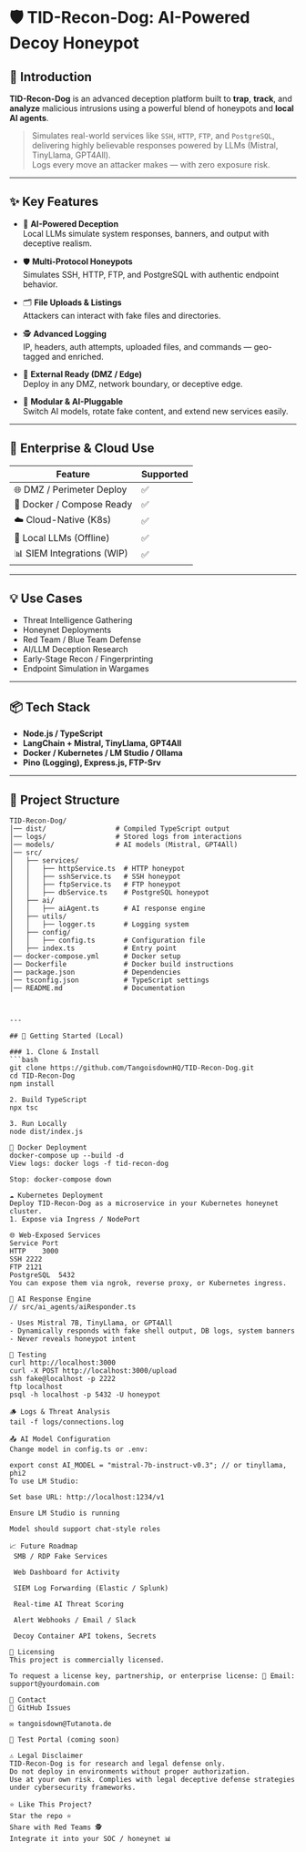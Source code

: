 # 🛡️ TID-Recon-Dog: AI-Powered Decoy Honeypot

## 📌 Introduction

**TID-Recon-Dog** is an advanced deception platform built to **trap**, **track**, and **analyze** malicious intrusions using a powerful blend of honeypots and **local AI agents**.

> Simulates real-world services like `SSH`, `HTTP`, `FTP`, and `PostgreSQL`, delivering highly believable responses powered by LLMs (Mistral, TinyLlama, GPT4All).  
> Logs every move an attacker makes — with zero exposure risk.

---

## ✨ Key Features

- 🧠 **AI-Powered Deception**  
  Local LLMs simulate system responses, banners, and output with deceptive realism.

- 🛡️ **Multi-Protocol Honeypots**  
  Simulates SSH, HTTP, FTP, and PostgreSQL with authentic endpoint behavior.

- 🗂️ **File Uploads & Listings**  
  Attackers can interact with fake files and directories.

- 🕵️ **Advanced Logging**  
  IP, headers, auth attempts, uploaded files, and commands — geo-tagged and enriched.

- 📡 **External Ready (DMZ / Edge)**  
  Deploy in any DMZ, network boundary, or deceptive edge.

- 🧱 **Modular & AI-Pluggable**  
  Switch AI models, rotate fake content, and extend new services easily.

---

## 💼 Enterprise & Cloud Use

| Feature                     | Supported |
|----------------------------|-----------|
| 🌐 DMZ / Perimeter Deploy  | ✅         |
| 🐳 Docker / Compose Ready  | ✅         |
| ☁️ Cloud-Native (K8s)      | ✅         |
| 🧠 Local LLMs (Offline)    | ✅         |
| 📊 SIEM Integrations (WIP) | ✅         |

---

## 💡 Use Cases

- Threat Intelligence Gathering  
- Honeynet Deployments  
- Red Team / Blue Team Defense  
- AI/LLM Deception Research  
- Early-Stage Recon / Fingerprinting  
- Endpoint Simulation in Wargames

---

## 📦 Tech Stack

- **Node.js / TypeScript**  
- **LangChain + Mistral, TinyLlama, GPT4All**  
- **Docker / Kubernetes / LM Studio / Ollama**  
- **Pino (Logging), Express.js, FTP-Srv**

---

## 📂 Project Structure
```
TID-Recon-Dog/
│── dist/                 # Compiled TypeScript output
│── logs/                 # Stored logs from interactions
│── models/               # AI models (Mistral, GPT4All)
│── src/
│   ├── services/
│   │   ├── httpService.ts  # HTTP honeypot
│   │   ├── sshService.ts   # SSH honeypot
│   │   ├── ftpService.ts   # FTP honeypot
│   │   ├── dbService.ts    # PostgreSQL honeypot
│   ├── ai/
│   │   ├── aiAgent.ts      # AI response engine
│   ├── utils/
│   │   ├── logger.ts       # Logging system
│   ├── config/
│   │   ├── config.ts       # Configuration file
│   ├── index.ts            # Entry point
│── docker-compose.yml      # Docker setup
│── Dockerfile              # Docker build instructions
│── package.json            # Dependencies
│── tsconfig.json           # TypeScript settings
│── README.md               # Documentation



---

## 🚀 Getting Started (Local)

### 1. Clone & Install
```bash
git clone https://github.com/TangoisdownHQ/TID-Recon-Dog.git
cd TID-Recon-Dog
npm install

2. Build TypeScript
npx tsc

3. Run Locally
node dist/index.js

🐳 Docker Deployment
docker-compose up --build -d
View logs: docker logs -f tid-recon-dog

Stop: docker-compose down

☁️ Kubernetes Deployment
Deploy TID-Recon-Dog as a microservice in your Kubernetes honeynet cluster.
1. Expose via Ingress / NodePort

🌐 Web-Exposed Services
Service	Port
HTTP	3000
SSH	2222
FTP	2121
PostgreSQL	5432
You can expose them via ngrok, reverse proxy, or Kubernetes ingress.

🧠 AI Response Engine
// src/ai_agents/aiResponder.ts

- Uses Mistral 7B, TinyLlama, or GPT4All
- Dynamically responds with fake shell output, DB logs, system banners
- Never reveals honeypot intent

🧪 Testing
curl http://localhost:3000
curl -X POST http://localhost:3000/upload
ssh fake@localhost -p 2222
ftp localhost
psql -h localhost -p 5432 -U honeypot

🪵 Logs & Threat Analysis
tail -f logs/connections.log

📤 AI Model Configuration
Change model in config.ts or .env:

export const AI_MODEL = "mistral-7b-instruct-v0.3"; // or tinyllama, phi2
To use LM Studio:

Set base URL: http://localhost:1234/v1

Ensure LM Studio is running

Model should support chat-style roles

📈 Future Roadmap
 SMB / RDP Fake Services

 Web Dashboard for Activity

 SIEM Log Forwarding (Elastic / Splunk)

 Real-time AI Threat Scoring

 Alert Webhooks / Email / Slack

 Decoy Container API tokens, Secrets

🔐 Licensing
This project is commercially licensed.

To request a license key, partnership, or enterprise license: 📩 Email: support@yourdomain.com

📣 Contact
🔗 GitHub Issues

✉️ tangoisdown@Tutanota.de

🧪 Test Portal (coming soon)

⚠️ Legal Disclaimer
TID-Recon-Dog is for research and legal defense only.
Do not deploy in environments without proper authorization.
Use at your own risk. Complies with legal deceptive defense strategies under cybersecurity frameworks.

⭐ Like This Project?
Star the repo ⭐
Share with Red Teams 🕵️
Integrate it into your SOC / honeynet 📊

